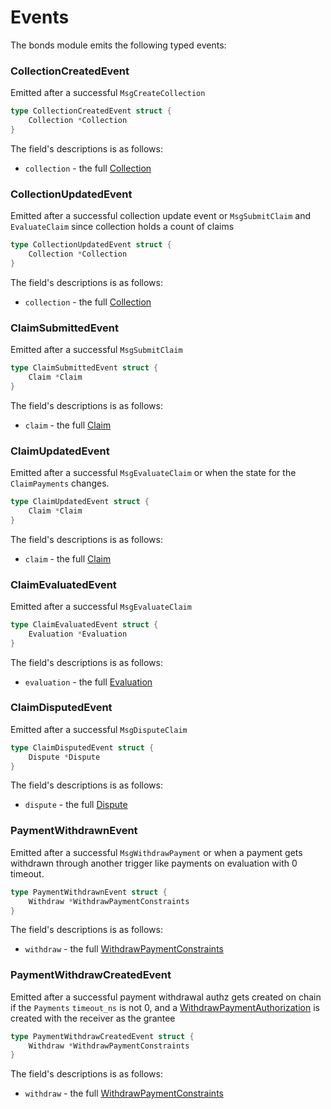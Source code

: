 # Events

The bonds module emits the following typed events:

### CollectionCreatedEvent

Emitted after a successful `MsgCreateCollection`

```go
type CollectionCreatedEvent struct {
	Collection *Collection
}
```

The field's descriptions is as follows:

- `collection` - the full [Collection](02_state.md#collection)

### CollectionUpdatedEvent

Emitted after a successful collection update event or `MsgSubmitClaim` and `EvaluateClaim` since collection holds a count of claims

```go
type CollectionUpdatedEvent struct {
	Collection *Collection
}
```

The field's descriptions is as follows:

- `collection` - the full [Collection](02_state.md#collection)

### ClaimSubmittedEvent

Emitted after a successful `MsgSubmitClaim`

```go
type ClaimSubmittedEvent struct {
	Claim *Claim
}
```

The field's descriptions is as follows:

- `claim` - the full [Claim](02_state.md#claim)

### ClaimUpdatedEvent

Emitted after a successful `MsgEvaluateClaim` or when the state for the `ClaimPayments` changes.

```go
type ClaimUpdatedEvent struct {
	Claim *Claim
}
```

The field's descriptions is as follows:

- `claim` - the full [Claim](02_state.md#claim)

### ClaimEvaluatedEvent

Emitted after a successful `MsgEvaluateClaim`

```go
type ClaimEvaluatedEvent struct {
	Evaluation *Evaluation
}
```

The field's descriptions is as follows:

- `evaluation` - the full [Evaluation](02_state.md#evaluation)

### ClaimDisputedEvent

Emitted after a successful `MsgDisputeClaim`

```go
type ClaimDisputedEvent struct {
	Dispute *Dispute
}
```

The field's descriptions is as follows:

- `dispute` - the full [Dispute](02_state.md#dispute)

### PaymentWithdrawnEvent

Emitted after a successful `MsgWithdrawPayment` or when a payment gets withdrawn through another trigger like payments on evaluation with 0 timeout.

```go
type PaymentWithdrawnEvent struct {
	Withdraw *WithdrawPaymentConstraints
}
```

The field's descriptions is as follows:

- `withdraw` - the full [WithdrawPaymentConstraints](02_state.md#withdrawpaymentconstraints)

### PaymentWithdrawCreatedEvent

Emitted after a successful payment withdrawal authz gets created on chain if the `Payments` `timeout_ns` is not 0, and a [WithdrawPaymentAuthorization](02_state.md#withdrawpaymentauthorization) is created with the receiver as the grantee

```go
type PaymentWithdrawCreatedEvent struct {
	Withdraw *WithdrawPaymentConstraints
}
```

The field's descriptions is as follows:

- `withdraw` - the full [WithdrawPaymentConstraints](02_state.md#withdrawpaymentconstraints)
